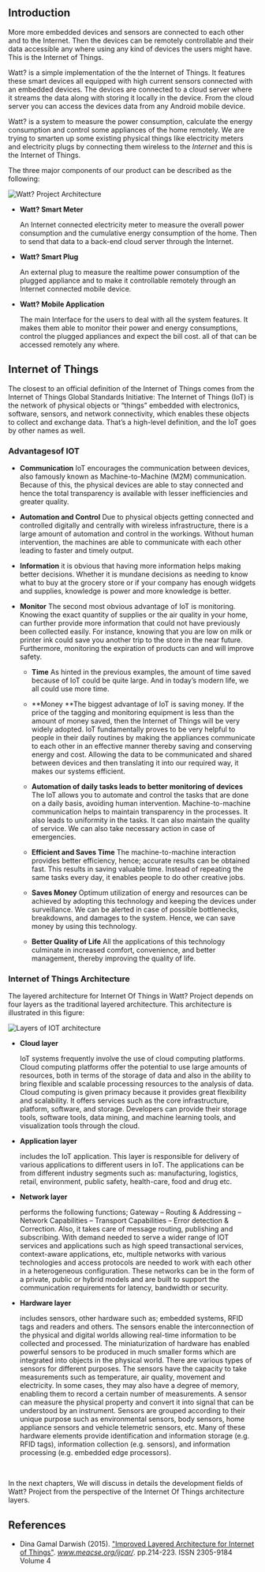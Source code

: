 ## Introduction

More more embedded devices and sensors are connected to each other and to the Internet. Then the devices can be remotely controllable and their data accessible any where using any kind of devices the users might have. This is the Internet of Things.

Watt? is a simple implementation of the the Internet of Things. It features these smart devices all equipped with high current sensors connected with an embedded devices. The devices are connected to a cloud server where it streams the data along with storing it locally in the device. From the cloud server you can access the devices data from any Android mobile device.

Watt? is a system to measure the power consumption, calculate the energy consumption and control some appliances of the home remotely. We are trying to smarten up some existing physical things like electricity meters and electricity plugs by connecting them wireless to the *Internet* and this is the Internet of Things.

The three major components of our product can be described as the following:

![Watt? Project Architecture](img/WattArchitecture.png)

- **Watt? Smart Meter**

  An Internet connected electricity meter to measure the overall power consumption and the cumulative energy consumption of the home. Then to send that data to a back-end cloud server through the Internet.

- **Watt? Smart Plug**

  An external plug to measure the realtime power consumption of the plugged appliance and to make it controllable remotely through an Internet connected mobile device.

- **Watt? Mobile Application**

  The main Interface for the users to deal with all the system features. It makes them able to monitor their power and energy consumptions, control the plugged appliances and expect the bill cost. all of that can be accessed remotely any where.

## Internet of Things

The closest to an official definition of the Internet of Things comes from the Internet of Things Global Standards Initiative: The Internet of Things (IoT) is the network of physical objects or “things” embedded with electronics, software, sensors, and network connectivity, which enables these objects to collect and exchange data. That’s a high-level definition, and the IoT goes by other names as well.

### Advantagesof IOT

- **Communication**	IoT encourages the communication between devices, also famously known as Machine-to-Machine (M2M) communication. Because of this, the physical devices are able to stay connected and hence the total	transparency is available with lesser inefficiencies and greater	quality.



- **Automation and Control** Due to physical objects getting connected and controlled digitally and	centrally with wireless infrastructure, there is a large amount of automation and control in the workings. Without human intervention,	the machines are able to communicate with each other leading to faster and timely output.


- **Information** it is obvious that having more information helps making better decisions. Whether it is mundane decisions as needing to know what to buy at the grocery store or if your company has enough widgets and supplies, knowledge is power and more knowledge is better.


- **Monitor** The second most obvious advantage of IoT is monitoring. Knowing the	exact quantity of supplies or the air quality in your home, can	further provide more information that could not have previously been collected easily. For instance, knowing that you are low on milk or printer ink could save you another trip to the store in the near future. Furthermore, monitoring the expiration of products can and	will improve safety.


  - **Time** As hinted in the previous examples, the amount of time saved because of IoT could be quite large. And in today’s modern life, we all	could use more time.


  - **Money **The biggest advantage of IoT is saving money. If the price of the tagging and monitoring equipment is less than the amount of money saved, then the Internet of Things will be very widely adopted. IoT fundamentally proves to be very helpful to people in their daily routines by making the appliances communicate to each other in an effective manner thereby saving and conserving energy and cost. Allowing the data to be communicated and shared between devices and then translating it into our required way, it makes our systems efficient.


  - **Automation of daily tasks leads to better monitoring of devices** The IoT allows you to automate and control the tasks that are done on a daily basis, avoiding human intervention. Machine-to-machine	communication helps to maintain transparency in the processes. It also leads to uniformity in the tasks. It can also maintain the quality of service. We can also take necessary action in case of emergencies.


  - **Efficient and Saves Time** The machine-to-machine interaction provides better efficiency, hence;	accurate results can be obtained fast. This results in saving valuable time. Instead of repeating the same tasks every day, it enables people to do other creative jobs.


  - **Saves Money** Optimum utilization of energy and resources can be achieved by adopting this	technology and keeping the devices under surveillance. We can be alerted in case of possible bottlenecks, breakdowns, and damages to the system. Hence, we can save money by using this technology.


  - **Better Quality of Life** All the applications of this technology culminate in increased comfort, convenience, and better management, thereby improving the quality of life.


### Internet of Things Architecture

The layered architecture for Internet Of Things in Watt? Project depends on four layers as the traditional layered architecture. This architecture is illustrated in this figure:

![Layers of IOT architecture](img/IOTLayers.png)

- **Cloud layer**

   IoT systems frequently involve the use of cloud computing platforms. Cloud computing platforms offer the potential to use large amounts of resources, both in terms of the storage of data and also in the ability to bring flexible and scalable processing resources to the analysis of data. Cloud computing is given primacy because it provides great flexibility and scalability. It offers services such as the core infrastructure, platform, software, and storage. Developers can provide their storage tools, software tools, data mining, and machine learning tools, and visualization tools through the cloud.


- **Application layer** 

  includes the IoT application. This layer is responsible for delivery of various applications to different users in IoT. The applications can be from different industry segments such as: manufacturing, logistics, retail, environment, public safety, health-care, food and drug etc.

- **Network layer**

  performs the following functions; Gateway – Routing & Addressing – Network Capabilities – Transport Capabilities – Error detection & Correction. Also, it takes care of message routing, publishing and subscribing. With demand needed to serve a wider range of IOT services and applications such as high speed transactional services, context-aware applications, etc, multiple networks with various technologies and access protocols are needed to work with each other in a heterogeneous configuration. These networks can be in the form of a private, public or hybrid models and are built to support the communication requirements for latency, bandwidth or security.

- **Hardware layer**

  includes sensors, other hardware such as; embedded systems, RFID tags and readers and others. The sensors enable the interconnection of the physical and digital worlds allowing real-time information to be collected and processed. The miniaturization of hardware has enabled powerful sensors to be produced in much smaller forms which are integrated into objects in the physical world. There are various types of sensors for different purposes. The sensors have the capacity to take measurements such as temperature, air quality, movement and electricity. In some cases, they may also have a degree of memory, enabling them to record a certain number of measurements. A sensor can measure the physical property and convert it into signal that can be understood by an instrument. Sensors are grouped according to their unique purpose such as environmental sensors, body sensors, home appliance sensors and vehicle telemetric sensors, etc. Many of these hardware elements provide identification and information storage (e.g. RFID tags), information collection (e.g. sensors), and information processing (e.g. embedded edge processors).

  ​

In the next chapters, We will discuss in details the development fields of Watt? Project from the perspective of the Internet Of Things architecture layers.

## References

- Dina Gamal Darwish (2015). ["Improved Layered Architecture for Internet of Things"](http://www.meacse.org/ijcar/archives/71.pdf). *www.meacse.org/ijcar/*.  pp.214-223. ISSN 2305-9184 Volume 4